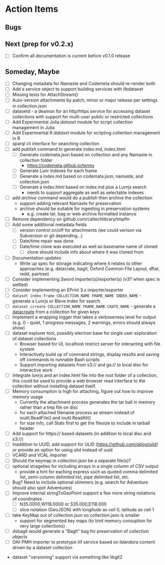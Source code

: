 
# Action Items

## Bugs

## Next (prep for v0.2.x)

+ [ ] Confirm all documentation is current before v0.1.0 release


## Someday, Maybe

+ [ ] Changing metadata for Namaste and Codemeta should re-render both
+ [ ] Add a service object to support building services with libdataset
+ [ ] Missing tests for AttachStream()
+ [ ] Auto-version attachments by patch, minor or major release per settings in collection.json
+ [ ] datasetd - a deamon for an http/https service for accessing dataset collections with support for multi-user public or restricted collections
+ [ ] Add Experimental Julia _dataset_ module for script collection management in Julia 
+ [ ] Add Experimental R _dataset_ module for scripting collection management in R
+ [ ] sparql cli interface for searching collection
+ [ ] add *publish* command to generate index.md, index.html
    + [ ] Generate codemeta.json based on collection and any Namaste in collection folder
        + https://codemeta.github.io/terms 
    + [ ] Generate Lunr indexes for each frame
    + [ ] Generate a index.md based on codemata.json, namaste, and collection.json
    + [ ] Generate a index.html based on index.md plus a Lunrjs search
        + needs to support aggregate as well as selectable indexes
+ [ ] add *archive* command would do a *publish* then archive the collection
    + support adding relevant Namaste for preservation
    + archive should be suitable for ingesting in preservation systems
        + e.g. create tar, bag or web archive formatted instance
+ [ ] Remove dependency on github.com/caltechlibrary/tmplfn
+ [ ] Add some additional metadata fields
    + [ ] version control on/off for attachments (we could verison via Subversion or git depending...)
    + [ ] Date/time repair was done
    + [ ] Date/time clone was executed as well as basename name of cloned
        + [ ] clone should include info about where it was cloned from
+ [ ] Documentation updates
    - Write up spec for storage indicating where it relates to other approaches (e.g. datacrate, bagit, Oxford Common File Layout, dflat, redd, pairtree)
+ [ ] Consider implementing Sword importer(s)/exporter(s) (v3? when spec is settled)
+ [ ] Consider implementing an EPrint 3.x importer/exporter
+ [ ] `dataset index-frame COLLECTION_NAME FRAME_NAME INDEX_NAME` - generate a Lunrjs or Bleve Index for search
+ [ ] `dataset ccreate COLLECTION_NAME FRAME_NAME CRATE_NAME` - generate a [datacreate](http://ptsefton.com/2017/10/19/datacrate.htm) from a collection for given keys
+ [ ] Implement a wrapping logger that takes a verboseness level for output (e.g. 0 - quiet, 1 progress messages, 2 warnings, errors should always show)
+ [ ] dataset explorer tool, possibly electron base for single user exploration of dataset collections
    - Browser based for UI, localhost restrict server for interacting with file system
    - Interactively build up of command strings, display results and saving off commands to runnable Bash scripts
    - Support importing datasets from s3:// and gs:// to local disc for interactive work
+ [ ] Integrate lunrjs and an index.html file into the root folder of a collection, this could be used to provide a web browser read interface to the collection without installing dataset itself.
+ [ ] Memory consumption is high for attaching, figure out how to improve memory usage
    - Currently the attachment process generates the tar ball in memory rather than a tmp file on disc
    - for each attached filename process as stream instead of ioutil.ReadFile() and ioutil.ReadAll()
    - for size info, call Stats first to get the filesize to include in tarball header
+ [ ] Add support for https:// based datasets (in addition to local disc and s3://)
+ [ ] Inaddition to UUID, add support for ULID (https://github.com/oklog/ulid) or provide an option for using ulid instead of uuid
+ [ ] VCARD and VCAL importer
+ [ ] Should the keymap in collection.json be a separate file(s)?
+ [ ] optional strageties for including arrays in a single column of CSV output
    - provide a hint for eaching express such as quoted comma delimited list, semi-column delimited list, pipe delimited list, etc.
+ [ ] Bug? Need to include optional stimmers (e.g. search for Adventure should also spot Adventures)
+ [ ] Improve internal stringToGeoPoint support a few more string notations of coordinates
    + [ ] N35.0000,W118.0000 or S35.000,E118.000
    + [ ] slice notation (GeoJSON) with longitude as cell 0, latitude as cell 1
+ [ ] take KeyMap out of collection.json so collection.json is smaller
    - support for segmented key maps (to limit memory consuption for very large collections)
+ [ ] dsbagit would generate a "BagIt" bag for preservation of collection objects
+ [ ] OAI-PMH importer to prototype iiif service based on Islandora content driven by a dataset collection
- dataset "versioning" support via something like libgit2

